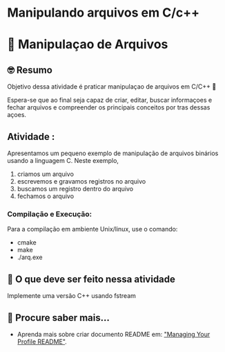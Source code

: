 # Manipulando arquivos em C/c++

# :wave: Manipulaçao de Arquivos 

## 🤓 Resumo

Objetivo dessa atividade é praticar manipulaçao de arquivos em C/C++ 🚀

Espera-se que ao final seja capaz de criar, editar, buscar informaçoes e fechar arquivos e compreender os principais conceitos por tras dessas açoes. 


## Atividade :

Apresentamos um pequeno exemplo de manipulação de arquivos binários 
usando a linguagem C. Neste exemplo, 
1. criamos um arquivo
2. escrevemos e gravamos registros no arquivo
3. buscamos um registro dentro do arquivo
4. fechamos o arquivo

### Compilação e Execução: 

Para a compilação em ambiente Unix/linux, use o comando:

 - cmake
 - make
 - ./arq.exe


## 📝 O que deve ser feito nessa atividade

Implemente uma versão C++ usando fstream



## 📝 Procure saber mais...
* Aprenda mais sobre criar documento README em: ["Managing Your Profile README"](https://docs.github.com/en/github/setting-up-and-managing-your-github-profile/managing-your-profile-readme).



